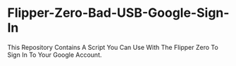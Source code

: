 # Flipper-Zero-Bad-USB-Google-Sign-In
This Repository Contains A Script You Can Use With The Flipper Zero To Sign In To Your Google Account.
